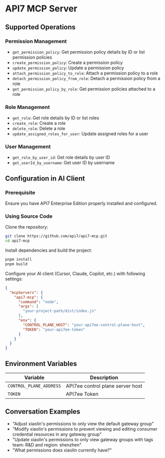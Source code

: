 # API7 MCP Server

## Supported Operations

### Permission Management

- `get_permission_policy`: Get permission policy details by ID or list permission policies
- `create_permission_policy`: Create a permission policy
- `update_permission_policy`: Update a permission policy
- `attach_permission_policy_to_role`: Attach a permission policy to a role
- `detach_permission_policy_from_role`: Detach a permission policy from a role
- `get_permission_policy_by_role`: Get permission policies attached to a role

### Role Management

- `get_role`: Get role details by ID or list roles
- `create_role`: Create a role
- `delete_role`: Delete a role
- `update_assigned_roles_for_user`: Update assigned roles for a user

### User Management

- `get_role_by_user_id`: Get role details by user ID
- `get_userId_by_username`: Get user ID by username

## Configuration in AI Client

### Prerequisite

Ensure you have API7 Enterprise Edition properly installed and configured.

### Using Source Code

Clone the repository:

```bash
git clone https://github.com/api7/api7-mcp.git
cd api7-mcp
```

Install dependencies and build the project:

```bash
pnpm install
pnpm build
```

Configure your AI client (Cursor, Claude, Copilot, etc.) with following settings:

```json
{
  "mcpServers": {
    "api7-mcp": {
      "command": "node",
      "args": [
        "your-project-path/dist/index.js"
      ],
      "env": {
        "CONTROL_PLANE_HOST": "your-api7ee-control-plane-host",
        "TOKEN": "your-api7ee-token"
      }
    }
  }
}
```

## Environment Variables

| Variable                  | Description                          |
| ------------------------- | ------------------------------------ |
| `CONTROL_PLANE_ADDRESS`   | API7ee control plane server host           |
| `TOKEN`                   | API7ee Token |

## Conversation Examples

- "Adjust xiaolin's permissions to only view the default gateway group"
- "Modify xiaolin's permissions to prevent viewing and editing consumer credential resources in any gateway group"
- "Update xiaolin's permissions to only view gateway groups with tags team: R&D and region: shenzhen"
- "What permissions does xiaolin currently have?"

